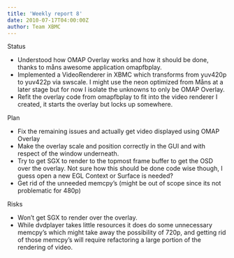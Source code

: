 ```yaml
---
title: 'Weekly report 8'
date: 2010-07-17T04:00:00Z
author: Team XBMC
---
```

 Status

 
 * Understood how OMAP Overlay works and how it should be done, thanks to måns awesome application omapfbplay.
 * Implemented a VideoRenderer in XBMC which transforms from yuv420p to yuv422p via swscale. I might use the neon optimized from Måns at a later stage but for now I isolate the unknowns to only be OMAP Overlay.
 * Refit the overlay code from omapfbplay to fit into the video renderer I created, it starts the overlay but locks up somewhere.
 
 Plan

 
 * Fix the remaining issues and actually get video displayed using OMAP Overlay
 * Make the overlay scale and position correctly in the GUI and with respect of the window underneath.
 * Try to get SGX to render to the topmost frame buffer to get the OSD over the overlay. Not sure how this should be done code wise though, I guess open a new EGL Context or Surface is needed?
 * Get rid of the unneeded memcpy’s (might be out of scope since its not problematic for 480p)
 
 Risks

 
 * Won’t get SGX to render over the overlay.
 * While dvdplayer takes little resources it does do some unnecessary memcpy’s which might take away the possibility of 720p, and getting rid of those memcpy’s will require refactoring a large portion of the rendering of video.
 
  
